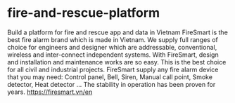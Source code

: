 # fire-and-rescue-platform
Build a platform for fire and rescue app and data in Vietnam
FireSmart is the best fire alarm brand which is made in Vietnam.  We supply full ranges of choice for engineers and designer which are addressable, conventional, wireless and inter-connect independent systems.  With FireSmart, design and installation and maintenance works are so easy.  This is the best choice for all civil and industrial projects.
FireSmart supply any fire alarm device that you may need: Control panel, Bell, Siren, Manual call point, Smoke detector, Heat detector … The stability in operation has been proven for years.
https://firesmart.vn/en
